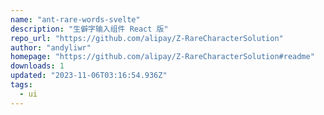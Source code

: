 ```yaml
---
name: "ant-rare-words-svelte"
description: "生僻字输入组件 React 版"
repo_url: "https://github.com/alipay/Z-RareCharacterSolution"
author: "andyliwr"
homepage: "https://github.com/alipay/Z-RareCharacterSolution#readme"
downloads: 1
updated: "2023-11-06T03:16:54.936Z"
tags: 
  - ui
---
```

